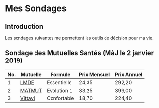 # Mes Sondages

## Introduction

Les sondages suivantes me permettent les outils de décision pour ma vie.

## Sondage des Mutuelles Santés (MàJ le 2 janvier 2019)

| No. | Mutuelle      | Formule      | Prix Mensuel | Prix Annuel |
|-----|---------------|--------------|--------------|-------------|
| 1   | [LMDE][1]     | Essentielle  | 24,35        | 292,20      |
| 2   | [MATMUT][2]   | Evolution 1  | 33,25        | 399,00      |
| 3   | [Vittavi][3]  | Confortable  | 18,70        | 224,40      |

[1]: http://www.lmde.fr
[2]: http://www.matmut.fr
[3]: http://www.vittavi.fr

